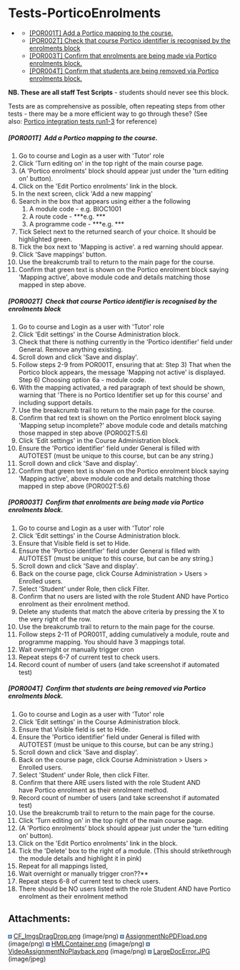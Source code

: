 # Tests-PorticoEnrolments

-   -   [\[POR001T\] Add a Portico mapping to the course.](#TestsPorticoEnrolments-%5BPOR001T%5DAddaPorticomappingtothecourse.)
    -   [\[POR002T\] Check that course Portico identifier is recognised by the enrolments block](#TestsPorticoEnrolments-%5BPOR002T%5DCheckthatcoursePorticoidentifierisrecognisedbytheenrolmentsblock)
    -   [\[POR003T\] Confirm that enrolments are being made via Portico enrolments block.](#TestsPorticoEnrolments-%5BPOR003T%5DConfirmthatenrolmentsarebeingmadeviaPorticoenrolmentsblock.)
    -   [\[POR004T\] Confirm that students are being removed via Portico enrolments block.](#TestsPorticoEnrolments-%5BPOR004T%5DConfirmthatstudentsarebeingremovedviaPorticoenrolmentsblock.)

**NB. These are all staff Test Scripts** - students should never see this block. 

Tests are as comprehensive as possible, often repeating steps from other tests - there may be a more efficient way to go through these? (See also: [Portico integration tests run1-3](https://wiki.ucl.ac.uk/display/ECARC/Portico+integration+tests+run1-3) for reference)

##### \[POR001T\]  Add a Portico mapping to the course. 

1.  Go to course and Login as a user with 'Tutor' role
2.  Click 'Turn editing on' in the top right of the main course page. 
3.  (A 'Portico enrolments' block should appear just under the 'turn editing on' button).
4.  Click on the 'Edit Portico enrolments' link in the block.
5.  In the next screen, click 'Add a new mapping'
6.  Search in the box that appears using either a the following 
    1.  A module code - e.g. BIOC1001
    2.  A route code - \*\*\*e.g. \*\*\*
    3.  A programme code - \*\*\*e.g. \*\*\*
7.  Tick Select next to the returned search of your choice. It should be highlighted green. 
8.  Tick the box next to 'Mapping is active'. a red warning should appear.
9.  Click 'Save mappings' button. 
10. Use the breakcrumb trail to return to the main page for the course. 
11. Confirm that green text is shown on the Portico enrolment block saying 'Mapping active', above module code and details matching those mapped in step above.

##### \[POR002T\]  Check that course Portico identifier is recognised by the enrolments block

1.  Go to course and Login as a user with 'Tutor' role
2.  Click 'Edit settings' in the Course Administration block. 
3.  Check that there is nothing currently in the 'Portico identifier' field under General. Remove anything existing.
4.  Scroll down and click 'Save and display'.
5.  Follow steps 2-9 from POR001T, ensuring that at: Step 3) That when the Portico block appears, the message 'Mapping not active' is displayed. Step 6) Choosing option 6a - module code. 
6.  With the mapping activated, a red paragraph of text should be shown, warning that 'There is no Portico Identifier set up for this course' and including support details. 
7.  Use the breakcrumb trail to return to the main page for the course. 
8.  Confirm that red text is shown on the Portico enrolment block saying 'Mapping setup incomplete?' above module code and details matching those mapped in step above (POR002T:5.6)
9.  Click 'Edit settings' in the Course Administration block.
10. Ensure the 'Portico identifier' field under General is filled with AUTOTEST (must be unique to this course, but can be any string.)
11. Scroll down and click 'Save and display'.
12. Confirm that green text is shown on the Portico enrolment block saying 'Mapping active', above module code and details matching those mapped in step above (POR002T:5.6)

##### \[POR003T\]  Confirm that enrolments are being made via Portico enrolments block. 

1.  Go to course and Login as a user with 'Tutor' role
2.  Click 'Edit settings' in the Course Administration block.
3.  Ensure that Visible field is set to Hide. 
4.  Ensure the 'Portico identifier' field under General is filled with AUTOTEST (must be unique to this course, but can be any string.)
5.  Scroll down and click 'Save and display'.
6.  Back on the course page, click Course Administration &gt; Users &gt; Enrolled users.
7.  Select 'Student' under Role, then click Filter.  
8.  Confirm that no users are listed with the role Student AND have Portico enrolment as their enrolment method. 
9.  Delete any students that match the above criteria by pressing the X to the very right of the row.
10. Use the breakcrumb trail to return to the main page for the course. 
11. Follow steps 2-11 of POR001T, adding cumulatively a module, route and programme mapping. You should have 3 mappings total.
12. Wait overnight or manually trigger cron
13. Repeat steps 6-7 of current test to check users. 
14. Record count of number of users (and take screenshot if automated test)

##### \[POR004T\]  Confirm that students are being removed via Portico enrolments block.

1.  Go to course and Login as a user with 'Tutor' role
2.  Click 'Edit settings' in the Course Administration block.
3.  Ensure that Visible field is set to Hide. 
4.  Ensure the 'Portico identifier' field under General is filled with AUTOTEST (must be unique to this course, but can be any string.)
5.  Scroll down and click 'Save and display'.
6.  Back on the course page, click Course Administration &gt; Users &gt; Enrolled users.
7.  Select 'Student' under Role, then click Filter.  
8.  Confirm that there ARE users listed with the role Student AND have Portico enrolment as their enrolment method. 
9.  Record count of number of users (and take screenshot if automated test)
10. Use the breakcrumb trail to return to the main page for the course. 
11. Click 'Turn editing on' in the top right of the main course page. 
12. (A 'Portico enrolments' block should appear just under the 'turn editing on' button).
13. Click on the 'Edit Portico enrolments' link in the block.
14. Tick the 'Delete' box to the right of a module. (This should strikethrough the module details and highlight it in pink)
15. Repeat for all mappings listed,
16. Wait overnight or manually trigger cron??\*\*
17. Repeat steps 6-8 of current test to check users. 
18. There should be NO users listed with the role Student AND have Portico enrolment as their enrolment method

## Attachments:

<img src="images/icons/bullet_blue.gif" width="8" height="8" /> [CF\_ImgsDragDrop.png](attachments/66756922/66753080.png) (image/png)
<img src="images/icons/bullet_blue.gif" width="8" height="8" /> [AssignmentNoPDFload.png](attachments/66756922/66753081.png) (image/png)
<img src="images/icons/bullet_blue.gif" width="8" height="8" /> [HMLContainer.png](attachments/66756922/66753082.png) (image/png)
<img src="images/icons/bullet_blue.gif" width="8" height="8" /> [VideoAssignmentNoPlayback.png](attachments/66756922/66753083.png) (image/png)
<img src="images/icons/bullet_blue.gif" width="8" height="8" /> [LargeDocError.JPG](attachments/66756922/66753084.jpg) (image/jpeg)

